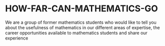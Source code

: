 # HOW-FAR-CAN-MATHEMATICS-GO
We are a group of former mathematics students who would like to tell you about the usefulness of mathematics in our different areas of expertise, the career opportunities available to mathematics students and share our experience
